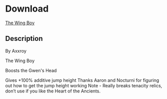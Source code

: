 # Download
[The Wing Boy](https://raw.githubusercontent.com/BLCM/BLCMods/master/Borderlands%202%20mods/AxxroyTovu/WingBoy.txt)
## Description
By Axxroy

The Wing Boy

Boosts the Gwen's Head

Gives +100% additive jump height
Thanks Aaron and Nocturni for figuring out how to get the jump height working
Note - Really breaks tenacity relics, don’t use if you like the Heart of the Ancients.